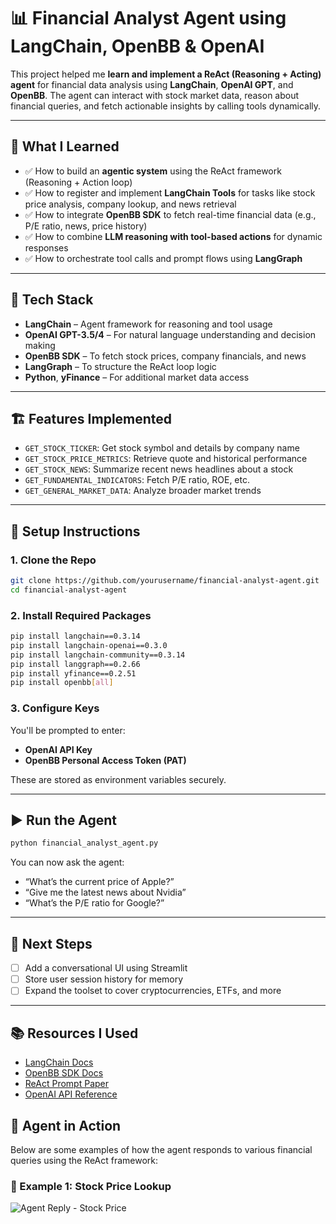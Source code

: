 # 📊 Financial Analyst Agent using LangChain, OpenBB & OpenAI

This project helped me **learn and implement a ReAct (Reasoning + Acting) agent** for financial data analysis using **LangChain**, **OpenAI GPT**, and **OpenBB**. The agent can interact with stock market data, reason about financial queries, and fetch actionable insights by calling tools dynamically.

---

## 🚀 What I Learned

- ✅ How to build an **agentic system** using the ReAct framework (Reasoning + Action loop)
- ✅ How to register and implement **LangChain Tools** for tasks like stock price analysis, company lookup, and news retrieval
- ✅ How to integrate **OpenBB SDK** to fetch real-time financial data (e.g., P/E ratio, news, price history)
- ✅ How to combine **LLM reasoning with tool-based actions** for dynamic responses
- ✅ How to orchestrate tool calls and prompt flows using **LangGraph**

---

## 🧠 Tech Stack

- **LangChain** – Agent framework for reasoning and tool usage  
- **OpenAI GPT-3.5/4** – For natural language understanding and decision making  
- **OpenBB SDK** – To fetch stock prices, company financials, and news  
- **LangGraph** – To structure the ReAct loop logic  
- **Python**, **yFinance** – For additional market data access

---

## 🏗️ Features Implemented

- `GET_STOCK_TICKER`: Get stock symbol and details by company name  
- `GET_STOCK_PRICE_METRICS`: Retrieve quote and historical performance  
- `GET_STOCK_NEWS`: Summarize recent news headlines about a stock  
- `GET_FUNDAMENTAL_INDICATORS`: Fetch P/E ratio, ROE, etc.  
- `GET_GENERAL_MARKET_DATA`: Analyze broader market trends

---

## 🔐 Setup Instructions

### 1. Clone the Repo
```bash
git clone https://github.com/yourusername/financial-analyst-agent.git
cd financial-analyst-agent
```

### 2. Install Required Packages
```bash
pip install langchain==0.3.14
pip install langchain-openai==0.3.0
pip install langchain-community==0.3.14
pip install langgraph==0.2.66
pip install yfinance==0.2.51
pip install openbb[all]
```

### 3. Configure Keys
You'll be prompted to enter:
- **OpenAI API Key**
- **OpenBB Personal Access Token (PAT)**

These are stored as environment variables securely.

---

## ▶️ Run the Agent
```bash
python financial_analyst_agent.py
```

You can now ask the agent:
- “What’s the current price of Apple?”
- “Give me the latest news about Nvidia”
- “What’s the P/E ratio for Google?”

---

## 🧩 Next Steps

- [ ] Add a conversational UI using Streamlit  
- [ ] Store user session history for memory  
- [ ] Expand the toolset to cover cryptocurrencies, ETFs, and more

---

## 📚 Resources I Used

- [LangChain Docs](https://docs.langchain.com/)  
- [OpenBB SDK Docs](https://docs.openbb.co/platform/reference)  
- [ReAct Prompt Paper](https://arxiv.org/abs/2210.03629)  
- [OpenAI API Reference](https://platform.openai.com/docs)

## 🧠 Agent in Action

Below are some examples of how the agent responds to various financial queries using the ReAct framework:

### 🔎 Example 1: Stock Price Lookup
![Agent Reply - Stock Price](images/agent_reply_1.png)
